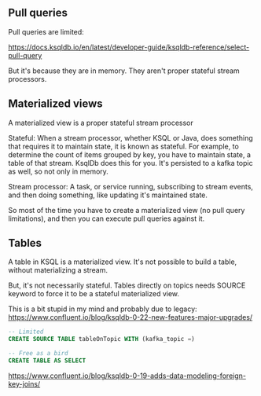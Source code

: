 ## Pull queries

Pull queries are limited:

https://docs.ksqldb.io/en/latest/developer-guide/ksqldb-reference/select-pull-query

But it's because they are in memory. They aren't proper stateful stream processors.

## Materialized views

A materialized view is a proper stateful stream processor

Stateful: When a stream processor, whether KSQL or Java, does something that requires it to maintain state, it is known as stateful. For example, to determine the count of items grouped by key, you have to maintain state, a table of that stream. KsqlDb does this for you. It's persisted to a kafka topic as well, so not only in memory.

Stream processor: A task, or service running, subscribing to stream events, and then doing something, like updating it's maintained state.

So most of the time you have to create a materialized view (no pull query limitations), and then you can execute pull queries against it.

## Tables

A table in KSQL is a materialized view. It's not possible to build a table, without materializing a stream.

But, it's not necessarily stateful. Tables directly on topics needs SOURCE keyword to force it to be a stateful materialized view.

This is a bit stupid in my mind and probably due to legacy: https://www.confluent.io/blog/ksqldb-0-22-new-features-major-upgrades/

```sql
-- Limited
CREATE SOURCE TABLE tableOnTopic WITH (kafka_topic =)

-- Free as a bird
CREATE TABLE AS SELECT
```

https://www.confluent.io/blog/ksqldb-0-19-adds-data-modeling-foreign-key-joins/